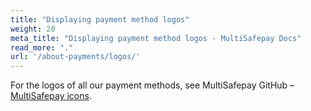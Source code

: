 ```yaml
---
title: "Displaying payment method logos"
weight: 20
meta_title: "Displaying payment method logos - MultiSafepay Docs"
read_more: "."
url: '/about-payments/logos/'
---
```


For the logos of all our payment methods, see MultiSafepay GitHub – [MultiSafepay icons](https://github.com/MultiSafepay/MultiSafepay-icons).